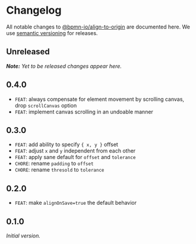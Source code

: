 # Changelog

All notable changes to [@bpmn-io/align-to-origin](https://github.com/bpmn-io/align-to-origin) are documented here. We use [semantic versioning](http://semver.org/) for releases.

## Unreleased

___Note:__ Yet to be released changes appear here._

## 0.4.0

* `FEAT`: always compensate for element movement by scrolling canvas, drop `scrollCanvas` option
* `FEAT`: implement canvas scrolling in an undoable manner

## 0.3.0

* `FEAT`: add ability to specify `{ x, y }` offset
* `FEAT`: adjust `x` and `y` independent from each other
* `FEAT`: apply sane default for `offset` and `tolerance`
* `CHORE`: rename `padding` to `offset`
* `CHORE`: rename `thresold` to `tolerance`

## 0.2.0

* `FEAT`: make `alignOnSave=true` the default behavior

## 0.1.0

_Initial version._